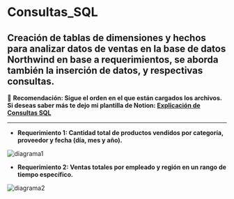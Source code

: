 # Consultas_SQL
Creación de tablas de dimensiones y hechos para analizar datos de ventas en la base de datos Northwind en base a requerimientos, se aborda también la inserción de datos, y respectivas consultas. 
------------

:small_red_triangle_down: **Recomendación: Sigue el orden en el que están cargados los archivos.
Si deseas saber más te dejo mi plantilla de Notion: [Explicación de Consultas SQL](https://past-scapula-909.notion.site/Consultas-SQL-b94323007b0644c3a197feffa6be48a4 "Explicación de Consultas SQL")**

------------

- **Requerimiento 1: Cantidad total de productos vendidos por categoría, proveedor y fecha (día, mes y año).**

![diagrama1](https://user-images.githubusercontent.com/78774022/233868413-693b3ea7-5bfa-450f-93da-cfd386926cdb.PNG)

- **Requerimiento 2: Ventas totales por empleado y región en un rango de tiempo específico.**


![diagrama2](https://user-images.githubusercontent.com/78774022/233868427-f338edd1-44ee-442a-b738-b9d3ea5493b8.PNG)
